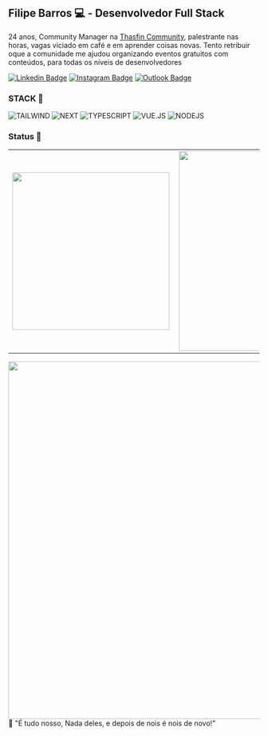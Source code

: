 ## Filipe Barros 💻 - Desenvolvedor Full Stack

24 anos, Community Manager na <a href="https://github.com/thasfin">Thasfin Community</a>, palestrante nas horas, vagas viciado em café e em aprender coisas novas. Tento retribuir oque a comunidade me ajudou organizando eventos gratuitos com conteúdos, para todas os níveis de desenvolvedores
<br/>

[![Linkedin Badge](https://img.shields.io/badge/LinkedIn-0077B5?style=flat-square&logo=linkedin&logoColor=whit)](https://www.linkedin.com/in/filipebarrosg/)
[![Instagram Badge](https://img.shields.io/badge/Instagram-E4405F?style=flat-square&logo=instagram&logoColor=white)](https://www.instagram.com/juregdev/)
[![Outlook Badge](https://img.shields.io/badge/Gmail-D14836?style=flat-square&logo=gmail&logoColor=white)](Filipe.barrosti@gmail.com)

### STACK 🎯

![TAILWIND](https://img.shields.io/badge/Tailwind_CSS-38B2AC?style=flat-square&logo=tailwind-css&logoColor=white)
![NEXT](https://img.shields.io/badge/next.js-000000?style=flat-square&logo=nextdotjs&logoColor=white)
![TYPESCRIPT](https://img.shields.io/badge/TypeScript-007ACC?style=flat-square&logo=typescript&logoColor=white)
![VUE.JS](https://img.shields.io/badge/Vue.js-35495E?style=flat-square&logo=vuedotjs&logoColor=4FC08D)
![NODEJS](https://img.shields.io/badge/Node.js-339933?style=flat-square&logo=nodedotjs&logoColor=white)

### Status 🚀

<table>
  <tr>
    <td><img width="315px" align="left" src="https://github-readme-stats.vercel.app/api/top-langs/?username=juregdev&hide=html&layout=compact&theme=vue-dark" /></td>
    <td><img width="400px" align="left" src="https://github-readme-stats.vercel.app/api?username=juregdev&count_private=true&theme=vue-dark"/></td>
  </tr> 
</table>

<img width="715px" align="left" src="https://github-readme-activity-graph.cyclic.app/graph?username=juregdev&theme=vue&count_private=true" />

<br/>

💭 "É tudo nosso, Nada deles, e depois de nois é nois de novo!"
